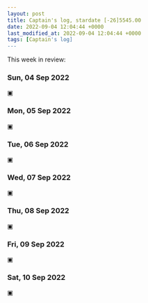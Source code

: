 ```yaml
---
layout: post
title: Captain's log, stardate [-26]5545.00
date: 2022-09-04 12:04:44 +0000
last_modified_at: 2022-09-04 12:04:44 +0000
tags: [Captain's log]
---
```


This week in review:

<!-- more -->

### Sun, 04 Sep 2022

▣

### Mon, 05 Sep 2022

▣

### Tue, 06 Sep 2022

▣

### Wed, 07 Sep 2022

▣

### Thu, 08 Sep 2022

▣

### Fri, 09 Sep 2022

▣

### Sat, 10 Sep 2022

▣
